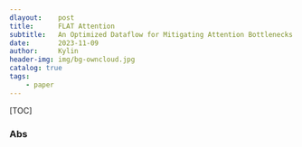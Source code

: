 ```yaml
---
dlayout:    post
title:      FLAT Attention
subtitle:   An Optimized Dataflow for Mitigating Attention Bottlenecks
date:       2023-11-09
author:     Kylin
header-img: img/bg-owncloud.jpg
catalog: true
tags:
    - paper
---
```




[TOC]

### Abs

